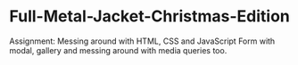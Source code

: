 # Full-Metal-Jacket-Christmas-Edition
Assignment: Messing around with HTML, CSS and JavaScript
Form with modal, gallery and messing around with media queries too. 

